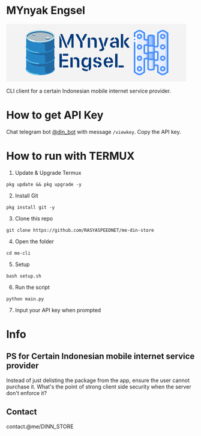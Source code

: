 # MYnyak Engsel

![banner](bnr.png)

CLI client for a certain Indonesian mobile internet service provider.

# How to get API Key
Chat telegram bot [@din_bot](https://t.me/din_bot) with message `/viewkey`. Copy the API key.

# How to run with TERMUX
1. Update & Upgrade Termux
```
pkg update && pkg upgrade -y
```
2. Install Git
```
pkg install git -y
```
3. Clone this repo
```
git clone https://github.com/RASYASPEEDNET/me-din-store
```
4. Open the folder
```
cd me-cli
```
5. Setup
```
bash setup.sh
```
6. Run the script
```
python main.py
```
7. Input your API key when prompted

# Info

## PS for Certain Indonesian mobile internet service provider

Instead of just delisting the package from the app, ensure the user cannot purchase it.
What's the point of strong client side security when the server don't enforce it?

## Contact

contact.@me/DINN_STORE

